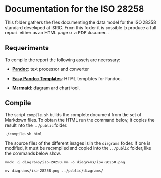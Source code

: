 Documentation for the ISO 28258
===============================

This folder gathers the files documenting the data model for the ISO 28358
standard developed at ISRIC. From this folder it is possible to produce a full
report, either as an HTML page or a PDF document.


Requeriments
------------

To compile the report the following assets are necessary:

- [**Pandoc**](https://pandoc.org/): text processor and converter.

- [**Easy Pandoc
  Templates**](https://github.com/ryangrose/easy-pandoc-templates): HTML
  templates for Pandoc.

- [**Mermaid**](https://mermaid.js.org/): diagram and chart tool.


Compile
-------

The script `compile.sh` builds the complete document from the set of Markdown
files. To obtain the HTML run the command below, it copies the result into the
`../public` folder.

```
./compile.sh html
```

The source files of the different images is in the `diagrams` folder. If one is
modified, it must be recompiled and copied into the `../public` folder, like the
commands below show.

```
mmdc -i diagrams/iso-28258.mm -o diagrams/iso-28258.png

mv diagrams/iso-28258.png ../public/diagrams/
```
